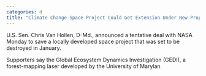 ```yaml
---
categories: d
title: "Climate Change Space Project Could Get Extension Under New Proposal"
---
```


U.S. Sen. Chris Van Hollen, D-Md., announced a tentative deal with NASA Monday to save a locally developed space project that was set to be destroyed in January.&nbsp;



Supporters say the Global Ecosystem Dynamics Investigation (GEDI), a forest-mapping laser developed by the University of Marylan